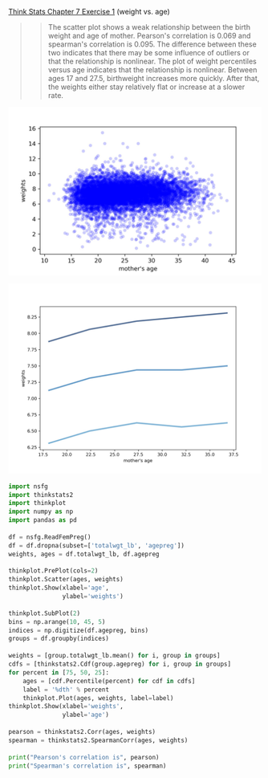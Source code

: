[Think Stats Chapter 7 Exercise 1](http://greenteapress.com/thinkstats2/html/thinkstats2008.html#toc70) (weight vs. age)

>> The scatter plot shows a weak relationship between the birth weight and age of mother. Pearson's correlation is 0.069 and spearman's correlation is 0.095. The difference between these two indicates that there may be some influence of outliers or that the relationship is nonlinear. The plot of weight percentiles versus age indicates that the relationship is nonlinear. Between ages 17 and 27.5, birthweight increases more quickly. After that, the weights either stay relatively flat or increase at a slower rate.

![](img/exercise7_1_scatter.jpg?raw=true)

![](img/exercise7_1_percentiles.jpg?raw=true)

```python
import nsfg
import thinkstats2
import thinkplot
import numpy as np
import pandas as pd

df = nsfg.ReadFemPreg()
df = df.dropna(subset=['totalwgt_lb', 'agepreg'])
weights, ages = df.totalwgt_lb, df.agepreg

thinkplot.PrePlot(cols=2)
thinkplot.Scatter(ages, weights)
thinkplot.Show(xlabel='age',
               ylabel='weights')

thinkplot.SubPlot(2)
bins = np.arange(10, 45, 5)
indices = np.digitize(df.agepreg, bins)
groups = df.groupby(indices)

weights = [group.totalwgt_lb.mean() for i, group in groups]
cdfs = [thinkstats2.Cdf(group.agepreg) for i, group in groups]
for percent in [75, 50, 25]:
    ages = [cdf.Percentile(percent) for cdf in cdfs]
    label = '%dth' % percent
    thinkplot.Plot(ages, weights, label=label)
thinkplot.Show(xlabel='weights',
               ylabel='age')

pearson = thinkstats2.Corr(ages, weights)
spearman = thinkstats2.SpearmanCorr(ages, weights)

print("Pearson's correlation is", pearson)
print("Spearman's correlation is", spearman)
```
